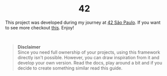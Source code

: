 
<h1 align="center"><b> 42</b></h1>

This project was developed during my journey at [42 São Paulo](https://github.com/42sp). If you want to see more checkout [this](https://github.com/brenohildebrand/42). Enjoy!

</br>

> **Disclaimer**  
Since you need full ownership of your projects, using this framework directly isn't possible. However, you can draw inspiration from it and develop your own version. Read the docs, play around a bit and if you decide to create something similar read this guide.